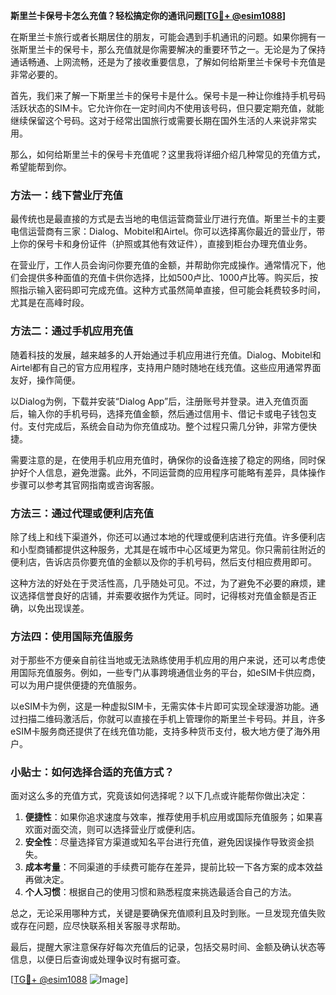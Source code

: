 **斯里兰卡保号卡怎么充值？轻松搞定你的通讯问题[[TG💪+ @esim1088](https://t.me/s/esim1088)]**

在斯里兰卡旅行或者长期居住的朋友，可能会遇到手机通讯的问题。如果你拥有一张斯里兰卡的保号卡，那么充值就是你需要解决的重要环节之一。无论是为了保持通话畅通、上网流畅，还是为了接收重要信息，了解如何给斯里兰卡保号卡充值是非常必要的。

首先，我们来了解一下斯里兰卡的保号卡是什么。保号卡是一种让你维持手机号码活跃状态的SIM卡。它允许你在一定时间内不使用该号码，但只要定期充值，就能继续保留这个号码。这对于经常出国旅行或需要长期在国外生活的人来说非常实用。

那么，如何给斯里兰卡的保号卡充值呢？这里我将详细介绍几种常见的充值方式，希望能帮到你。

### 方法一：线下营业厅充值

最传统也是最直接的方式是去当地的电信运营商营业厅进行充值。斯里兰卡的主要电信运营商有三家：Dialog、Mobitel和Airtel。你可以选择离你最近的营业厅，带上你的保号卡和身份证件（护照或其他有效证件），直接到柜台办理充值业务。

在营业厅，工作人员会询问你要充值的金额，并帮助你完成操作。通常情况下，他们会提供多种面值的充值卡供你选择，比如500卢比、1000卢比等。购买后，按照指示输入密码即可完成充值。这种方式虽然简单直接，但可能会耗费较多时间，尤其是在高峰时段。

### 方法二：通过手机应用充值

随着科技的发展，越来越多的人开始通过手机应用进行充值。Dialog、Mobitel和Airtel都有自己的官方应用程序，支持用户随时随地在线充值。这些应用通常界面友好，操作简便。

以Dialog为例，下载并安装“Dialog App”后，注册账号并登录。进入充值页面后，输入你的手机号码，选择充值金额，然后通过信用卡、借记卡或电子钱包支付。支付完成后，系统会自动为你充值成功。整个过程只需几分钟，非常方便快捷。

需要注意的是，在使用手机应用充值时，确保你的设备连接了稳定的网络，同时保护好个人信息，避免泄露。此外，不同运营商的应用程序可能略有差异，具体操作步骤可以参考其官网指南或咨询客服。

### 方法三：通过代理或便利店充值

除了线上和线下渠道外，你还可以通过本地的代理或便利店进行充值。许多便利店和小型商铺都提供这种服务，尤其是在城市中心区域更为常见。你只需前往附近的便利店，告诉店员你要充值的金额以及你的手机号码，然后支付相应费用即可。

这种方法的好处在于灵活性高，几乎随处可见。不过，为了避免不必要的麻烦，建议选择信誉良好的店铺，并索要收据作为凭证。同时，记得核对充值金额是否正确，以免出现误差。

### 方法四：使用国际充值服务

对于那些不方便亲自前往当地或无法熟练使用手机应用的用户来说，还可以考虑使用国际充值服务。例如，一些专门从事跨境通信业务的平台，如eSIM卡供应商，可以为用户提供便捷的充值服务。

以eSIM卡为例，这是一种虚拟SIM卡，无需实体卡片即可实现全球漫游功能。通过扫描二维码激活后，你就可以直接在手机上管理你的斯里兰卡号码。并且，许多eSIM卡服务商还提供了在线充值功能，支持多种货币支付，极大地方便了海外用户。

### 小贴士：如何选择合适的充值方式？

面对这么多的充值方式，究竟该如何选择呢？以下几点或许能帮你做出决定：

1. **便捷性**：如果你追求速度与效率，推荐使用手机应用或国际充值服务；如果喜欢面对面交流，则可以选择营业厅或便利店。
2. **安全性**：尽量选择官方渠道或知名平台进行充值，避免因误操作导致资金损失。
3. **成本考量**：不同渠道的手续费可能存在差异，提前比较一下各方案的成本效益再做决定。
4. **个人习惯**：根据自己的使用习惯和熟悉程度来挑选最适合自己的方法。

总之，无论采用哪种方式，关键是要确保充值顺利且及时到账。一旦发现充值失败或存在问题，应尽快联系相关客服寻求帮助。

最后，提醒大家注意保存好每次充值后的记录，包括交易时间、金额及确认状态等信息，以便日后查询或处理争议时有据可查。

[[TG💪+ @esim1088](https://t.me/s/esim1088) ![Image](https://i.postimg.cc/4NQfJmqS/Snipaste-2025-05-13-00-14-12.png)]